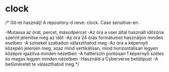 # clock

/*
Git-et használj! A repository-d neve: clock. Case sensitive-en.

-Mutassa az órát, percet, másodpercet
-Az óra a user által használt időzóna szerint jelenítse meg az időt
-Az óra 24 órás formátumot használjon minden esetben
-A színeket szabadon választhatod meg
-Az óra a képernyő közepén jelenjen meg, azaz mind vertikálisan, mind horizontálisan legyen középre igazítva minden nézetben
-A háttérszín pontosan 1 képernyő széles és magas legyen minden nézetben
-Használd a Cyberverse betűtípust
-A betűméretet te választhatod meg
*/